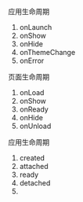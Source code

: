 应用生命周期
1. onLaunch
2. onShow
3. onHide
4. onThemeChange
5. onError


页面生命周期
1. onLoad
2. onShow
3. onReady
4. onHide
5. onUnload

应用生命周期
1. created
2. attached
3. ready
4. detached
5. 
